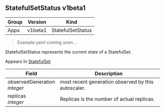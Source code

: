 ## StatefulSetStatus v1beta1

Group        | Version     | Kind
------------ | ---------- | -----------
Apps | v1beta1 | StatefulSetStatus

> Example yaml coming soon...



StatefulSetStatus represents the current state of a StatefulSet.

<aside class="notice">
Appears In  <a href="#statefulset-v1beta1">StatefulSet</a> </aside>

Field        | Description
------------ | -----------
observedGeneration <br /> *integer* | most recent generation observed by this autoscaler.
replicas <br /> *integer* | Replicas is the number of actual replicas.

